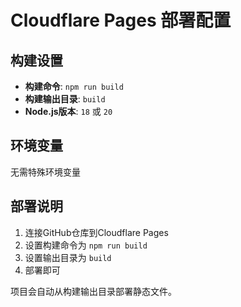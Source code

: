 # Cloudflare Pages 部署配置

## 构建设置

- **构建命令**: `npm run build`
- **构建输出目录**: `build`
- **Node.js版本**: `18` 或 `20`

## 环境变量

无需特殊环境变量

## 部署说明

1. 连接GitHub仓库到Cloudflare Pages
2. 设置构建命令为 `npm run build`
3. 设置输出目录为 `build`
4. 部署即可

项目会自动从构建输出目录部署静态文件。